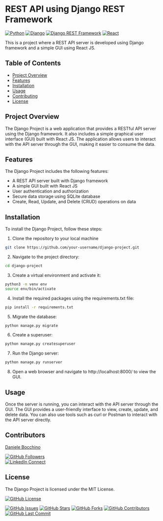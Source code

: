 # REST API using Django REST Framework


[![Python](https://img.shields.io/badge/Python-3.8-blue)](https://www.python.org/downloads/release/python-380/)
[![Django](https://img.shields.io/badge/Django-3.1.7-blue)](https://www.djangoproject.com/download/)
[![Django REST Framework](https://img.shields.io/badge/Django%20REST%20Framework-3.12.2-blue)](https://www.django-rest-framework.org/)
[![React](https://img.shields.io/badge/React-17.0.1-blue)](https://reactjs.org/)



This is a project where a REST API server is developed using Django framework and a simple GUI using React JS.

## Table of Contents

- [Project Overview](#projectoverview)
- [Features](#features)    
- [Installation](#installation)
- [Usage](#usage)
- [Contributing](#contributing)
- [License](#license)

## Project Overview

The Django Project is a web application that provides a RESTful API server using the Django framework. It also includes a simple graphical user interface (GUI) built with React JS. The application allows users to interact with the API server through the GUI, making it easier to consume the data.

## Features

The Django Project includes the following features:

- A REST API server built with Django framework
- A simple GUI built with React JS
- User authentication and authorization
- Secure data storage using SQLite database
- Create, Read, Update, and Delete (CRUD) operations on data

## Installation

To install the Django Project, follow these steps:

1. Clone the repository to your local machine

```bash
git clone https://github.com/your-username/django-project.git
```

2. Navigate to the project directory:

```bash
cd django-project
```

3. Create a virtual environment and activate it:

```bash
python3 -m venv env
source env/bin/activate
```

4. Install the required packages using the requirements.txt file:

```bash
pip install -r requirements.txt
```

5. Migrate the database:

```bash
python manage.py migrate
```

6. Create a superuser:

```bash
python manage.py createsuperuser
```

7. Run the Django server:

```bash
python manage.py runserver
```

8. Open a web browser and navigate to http://localhost:8000/ to view the GUI.


## Usage
Once the server is running, you can interact with the API server through the GUI. The GUI provides a user-friendly interface to view, create, update, and delete data. You can also use tools such as curl or Postman to interact with the API server directly.

## Contributors

[Daniele Bocchino](https://danielebocchino.github.io/)

[![GitHub Followers](https://img.shields.io/github/followers/DanieleBocchino?style=social)](https://github.com/DanieleBocchino)  
[![LinkedIn Connect](https://img.shields.io/badge/LinkedIn-Connect-blue?style=social&logo=linkedin)](https://www.linkedin.com/in/daniele-bocchino-aa602a20b/)


## License
The Django Project is licensed under the MIT License.

[![GitHub License](https://img.shields.io/github/license/DanieleBocchino/django-project)]( )

[![GitHub Issues](https://img.shields.io/github/issues/DanieleBocchino/django-project)](https://github.com/DanieleBocchino/django-project)
[![GitHub Stars](https://img.shields.io/github/stars/DanieleBocchino/django-project)](https://github.com/DanieleBocchino/django-project)
[![GitHub Forks](https://img.shields.io/github/forks/DanieleBocchino/django-project)](https://github.com/DanieleBocchino/django-project)
[![GitHub Contributors](https://img.shields.io/github/contributors/DanieleBocchino/django-project)](https://github.com/DanieleBocchino/django-project)
[![GitHub Last Commit](https://img.shields.io/github/last-commit/DanieleBocchino/django-project)](https://github.com/DanieleBocchino/django-project)